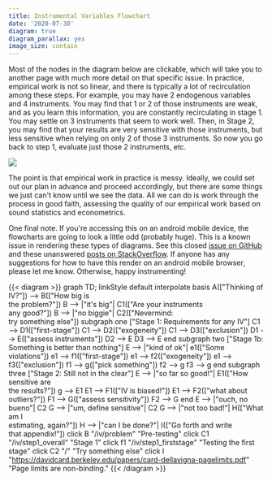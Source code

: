 ```yaml
---
title: Instrumental Variables Flowchart
date: '2020-07-30'
diagram: true
diagram_parallax: yes
image_size: contain
---
```



Most of the nodes in the diagram below are clickable, which will take you to another page with much more detail on that specific issue. In practice, empirical work is not so linear, and there is typically a lot of recirculation among these steps. For example, you may have 2 endogenous variables and 4 instruments. You may find that 1 or 2 of those instruments are weak, and as you learn this information, you are constantly recirculating in stage 1. You may settle on 3 instruments that seem to work well. Then, in Stage 2, you may find that your results are very sensitive with those instruments, but less sensitive when relying on only 2 of those 3 instruments. So now you go back to step 1, evaluate just those 2 instruments, etc.

![](https://media.giphy.com/media/l0IylOPCNkiqOgMyA/giphy.gif)

The point is that empirical work in practice is messy. Ideally, we could set out our plan in advance and proceed accordingly, but there are some things we just can't know until we see the data. All we can do is work through the process in good faith, assessing the quality of our empirical work based on sound statistics and econometrics. 

One final note. If you're accessing this on an android mobile device, the flowcharts are going to look a little odd (probably huge). This is a known issue in rendering these types of diagrams. See this closed [issue on GitHub](https://github.com/mermaid-js/mermaid/issues/816) and these unanswered [posts on StackOverflow](https://stackoverflow.com/search?q=%5Bmermaid%5D+chrome). If anyone has any suggestions for how to have this render on an android mobile browser, please let me know. Otherwise, happy instrumenting!


{{< diagram >}}
graph TD;
    linkStyle default interpolate basis
    A(["Thinking of IV?"]) --> B(["How big is<br> the problem?"])
    B --> |"it's big"| C1(["Are your instruments<br> any good?"])
    B --> |"no biggie"| C2(["Nevermind:<br> try something else"])
    subgraph one ["Stage 1: Requirements for any IV"]
    C1 --> D1(["first-stage"])
    C1 --> D2(["exogeneity"])
    C1 --> D3(["exclusion"])
    D1 --> E(["assess instruments"])
    D2 --> E
    D3 --> E
    end
    subgraph two ["Stage 1b: Something is better than nothing"]
    E --> |"kind of ok"| e1(["Some violations"])
    e1 --> f1(["first-stage"])
    e1 --> f2(["exogeneity"])
    e1 --> f3(["exclusion"])
    f1 --> g(["pick something"])
    f2 --> g
    f3 --> g
    end
    subgraph three ["Stage 2: Still not in the clear"]
    E --> |"so far so good!"| E1(["How sensitive are<br> the results?"])
    g --> E1
    E1 --> F1(["IV is biased!"])
    E1 --> F2(["what about outliers?"])
    F1 --> G(["assess sensitivity"])
    F2 --> G
    end
    E --> |"ouch, no bueno"| C2
    G --> |"um, define sensitive"| C2
    G --> |"not too bad!"| H(["What am I<br> estimating, again?"])
    H --> |"can I be done?"| I(["Go forth and write<br> that appendix!"])
    click B "/iv/problem" "Pre-testing"
    click C1 "/iv/step1_overall" "Stage 1"
    click f1 "/iv/step1_firststage" "Testing the first stage"
    click C2 "/" "Try something else"
    click I "https://davidcard.berkeley.edu/papers/card-dellavigna-pagelimits.pdf" "Page limits are non-binding."
{{< /diagram >}}


